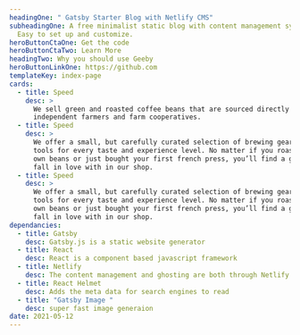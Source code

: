 ```yaml
---
headingOne: " Gatsby Starter Blog with Netlify CMS"
subheadingOne: A free minimalist static blog with content management system.
  Easy to set up and customize.
heroButtonCtaOne: Get the code
heroButtonCtaTwo: Learn More
headingTwo: Why you should use Geeby
heroButtonLinkOne: https://github.com
templateKey: index-page
cards:
  - title: Speed
    desc: >
      We sell green and roasted coffee beans that are sourced directly from
      independent farmers and farm cooperatives. 
  - title: Speed
    desc: >
      We offer a small, but carefully curated selection of brewing gear and
      tools for every taste and experience level. No matter if you roast your
      own beans or just bought your first french press, you’ll find a gadget to
      fall in love with in our shop. 
  - title: Speed
    desc: >
      We offer a small, but carefully curated selection of brewing gear and
      tools for every taste and experience level. No matter if you roast your
      own beans or just bought your first french press, you’ll find a gadget to
      fall in love with in our shop. 
dependancies:
  - title: Gatsby
    desc: Gatsby.js is a static website generator
  - title: React
    desc: React is a component based javascript framework
  - title: Netlify
    desc: The content management and ghosting are both through Netlify for free.
  - title: React Helmet
    desc: Adds the meta data for search engines to read
  - title: "Gatsby Image "
    desc: super fast image generaion
date: 2021-05-12
---
```

